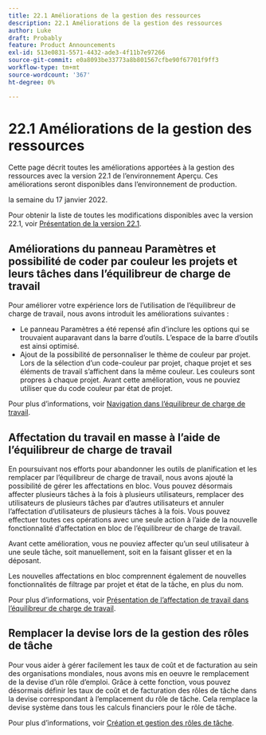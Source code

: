 ```yaml
---
title: 22.1 Améliorations de la gestion des ressources
description: 22.1 Améliorations de la gestion des ressources
author: Luke
draft: Probably
feature: Product Announcements
exl-id: 513e0831-5571-4432-ade3-4f11b7e97266
source-git-commit: e0a8093be33773a8b801567cfbe90f67701f9ff3
workflow-type: tm+mt
source-wordcount: '367'
ht-degree: 0%

---
```


# 22.1 Améliorations de la gestion des ressources

Cette page décrit toutes les améliorations apportées à la gestion des ressources avec la version 22.1 de l’environnement Aperçu. Ces améliorations seront disponibles dans l’environnement de production.

<!--
<MadCap:conditionalText data-mc-conditions="QuicksilverOrClassic.Draft mode">
in January 2022
</MadCap:conditionalText>
-->

la semaine du 17 janvier 2022.

Pour obtenir la liste de toutes les modifications disponibles avec la version 22.1, voir [Présentation de la version 22.1](../../../product-announcements/product-releases/22.1-release-activity/22-1-release-overview.md).

## Améliorations du panneau Paramètres et possibilité de coder par couleur les projets et leurs tâches dans l’équilibreur de charge de travail

Pour améliorer votre expérience lors de l’utilisation de l’équilibreur de charge de travail, nous avons introduit les améliorations suivantes :

* Le panneau Paramètres a été repensé afin d’inclure les options qui se trouvaient auparavant dans la barre d’outils. L’espace de la barre d’outils est ainsi optimisé.
* Ajout de la possibilité de personnaliser le thème de couleur par projet. Lors de la sélection d’un code-couleur par projet, chaque projet et ses éléments de travail s’affichent dans la même couleur. Les couleurs sont propres à chaque projet. Avant cette amélioration, vous ne pouviez utiliser que du code couleur par état de projet.

Pour plus d’informations, voir [Navigation dans l’équilibreur de charge de travail](../../../resource-mgmt/workload-balancer/navigate-the-workload-balancer.md).

## Affectation du travail en masse à l’aide de l’équilibreur de charge de travail

En poursuivant nos efforts pour abandonner les outils de planification et les remplacer par l’équilibreur de charge de travail, nous avons ajouté la possibilité de gérer les affectations en bloc. Vous pouvez désormais affecter plusieurs tâches à la fois à plusieurs utilisateurs, remplacer des utilisateurs de plusieurs tâches par d’autres utilisateurs et annuler l’affectation d’utilisateurs de plusieurs tâches à la fois. Vous pouvez effectuer toutes ces opérations avec une seule action à l’aide de la nouvelle fonctionnalité d’affectation en bloc de l’équilibreur de charge de travail.

Avant cette amélioration, vous ne pouviez affecter qu’un seul utilisateur à une seule tâche, soit manuellement, soit en la faisant glisser et en la déposant.

Les nouvelles affectations en bloc comprennent également de nouvelles fonctionnalités de filtrage par projet et état de la tâche, en plus du nom.

Pour plus d’informations, voir [Présentation de l’affectation de travail dans l’équilibreur de charge de travail](../../../resource-mgmt/workload-balancer/assign-work-in-workload-balancer.md).

## Remplacer la devise lors de la gestion des rôles de tâche

Pour vous aider à gérer facilement les taux de coût et de facturation au sein des organisations mondiales, nous avons mis en oeuvre le remplacement de la devise d’un rôle d’emploi. Grâce à cette fonction, vous pouvez désormais définir les taux de coût et de facturation des rôles de tâche dans la devise correspondant à l’emplacement du rôle de tâche. Cela remplace la devise système dans tous les calculs financiers pour le rôle de tâche.

Pour plus d’informations, voir [Création et gestion des rôles de tâche](../../../administration-and-setup/set-up-workfront/organizational-setup/create-manage-job-roles.md).

